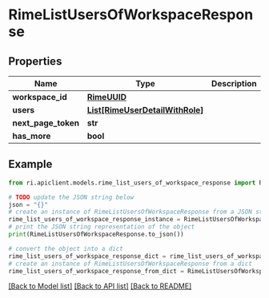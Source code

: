 # RimeListUsersOfWorkspaceResponse


## Properties

Name | Type | Description | Notes
------------ | ------------- | ------------- | -------------
**workspace_id** | [**RimeUUID**](RimeUUID.md) |  | [optional] 
**users** | [**List[RimeUserDetailWithRole]**](RimeUserDetailWithRole.md) |  | [optional] 
**next_page_token** | **str** |  | [optional] 
**has_more** | **bool** |  | [optional] 

## Example

```python
from ri.apiclient.models.rime_list_users_of_workspace_response import RimeListUsersOfWorkspaceResponse

# TODO update the JSON string below
json = "{}"
# create an instance of RimeListUsersOfWorkspaceResponse from a JSON string
rime_list_users_of_workspace_response_instance = RimeListUsersOfWorkspaceResponse.from_json(json)
# print the JSON string representation of the object
print(RimeListUsersOfWorkspaceResponse.to_json())

# convert the object into a dict
rime_list_users_of_workspace_response_dict = rime_list_users_of_workspace_response_instance.to_dict()
# create an instance of RimeListUsersOfWorkspaceResponse from a dict
rime_list_users_of_workspace_response_from_dict = RimeListUsersOfWorkspaceResponse.from_dict(rime_list_users_of_workspace_response_dict)
```
[[Back to Model list]](../README.md#documentation-for-models) [[Back to API list]](../README.md#documentation-for-api-endpoints) [[Back to README]](../README.md)

